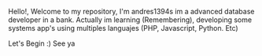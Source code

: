 Hello!, Welcome to my repository, I'm andres1394s im a advanced database developer in a bank.
Actually im learning (Remembering), developing some systems app's using multiples languajes (PHP, Javascript, Python. Etc)

Let's Begin :)
See ya

<!---
andres1394s/andres1394s is a ✨ special ✨ repository because its `README.md` (this file) appears on your GitHub profile.
You can click the Preview link to take a look at your changes.
--->
